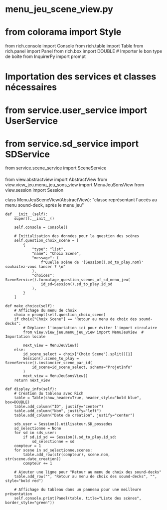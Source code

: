 # menu_jeu_scene_view.py
# from colorama import Style
from rich.console import Console
from rich.table import Table
from rich.panel import Panel
from rich.box import DOUBLE  # Importer le bon type de boîte
from InquirerPy import prompt

# Importation des services et classes nécessaires
# from service.user_service import UserService

# from service.sd_service import SDService
from service.scene_service import SceneService

####
from view.abstractview import AbstractView
from view.view_jeu.menu_jeu_sons_view import MenuJeuSonsView
from view.session import Session


class MenuJeuSceneView(AbstractView):
    "classe représentant l'accès au menu sound-deck, après le menu jeu"

    def __init__(self):
        super().__init__()

        self.console = Console()

        # Initialisation des données pour la question des scènes
        self.question_choix_scene = [
            {
                "type": "list",
                "name": "Choix Scene",
                "message": (
                    f"Quelle scène de '{Session().sd_to_play.nom}' souhaitez-vous lancer ? \n"
                ),
                "choices": SceneService().formatage_question_scenes_of_sd_menu_jeu(
                    id_sd=Session().sd_to_play.id_sd
                ),
            }
        ]

    def make_choice(self):
        # Affichage du menu de choix
        choix = prompt(self.question_choix_scene)
        if choix["Choix Scene"] == "Retour au menu de choix des sound-decks":
            # Déplacer l'importation ici pour éviter l'import circulaire
            from view.view_jeu.menu_jeu_view import MenuJeuView  # Importation locale

            next_view = MenuJeuView()
        else:
            id_scene_select = choix["Choix Scene"].split()[1]
            Session().scene_to_play = SceneService().instancier_scene_par_id(
                id_scene=id_scene_select, schema="ProjetInfo"
            )
            next_view = MenuJeuSonsView()
        return next_view

    def display_info(self):
        # Création du tableau avec Rich
        table = Table(show_header=True, header_style="bold blue", box=DOUBLE)
        table.add_column("ID", justify="center")
        table.add_column("Nom", justify="left")
        table.add_column("Date de création", justify="center")

        sds_user = Session().utilisateur.SD_possedes
        sd_selectionne = None
        for sd in sds_user:
            if sd.id_sd == Session().sd_to_play.id_sd:
                sd_selectionne = sd
        compteur = 1
        for scene in sd_selectionne.scenes:
            table.add_row(str(compteur), scene.nom, str(scene.date_creation))
            compteur += 1

        # Ajouter une ligne pour "Retour au menu de choix des sound-decks"
        table.add_row("", "Retour au menu de choix des sound-decks", "", style="bold red")

        # Affichage du tableau dans un panneau pour une meilleure présentation
        self.console.print(Panel(table, title="Liste des scènes", border_style="green"))